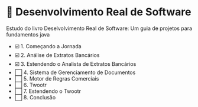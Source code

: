 # :blue_book: Desenvolvimento Real de Software
Estudo do livro Deselvolvimento Real de Software:  Um guia de projetos para fundamentos java

- :ballot_box_with_check: 1. Começando a Jornada
- :ballot_box_with_check: 2. Análise de Extratos Bancários
- :ballot_box_with_check: 3. Estendendo o Analista de Extratos Bancários
- :white_large_square: 4. Sistema de Gerenciamento de Documentos
- :white_large_square: 5. Motor de Regras Comerciais
- :white_large_square: 6. Twootr
- :white_large_square: 7. Estendendo o Twootr
- :white_large_square: 8. Conclusão

